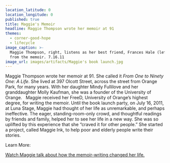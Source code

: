 ```yaml
---
location_latitude: 0
location_longitude: 0
published: true
title: Maggie's Memoir
headline: Maggie Thompson wrote her memoir at 91
themes:
  - corner-good-hope
  - lifecycle
image_caption: >-
  Maggie Thompson, right, listens as her best friend, Frances Hale (left), reads
  from the memoir. 7.16.11
image_url: images/artifacts/Maggie's book launch.jpg
---
```

Maggie Thompson wrote her memoir at 91.  She called it _From One to Ninety One: A Life_.  She lived at 397 Olcott Street, across the street from Orange Park, for many years. With her daughter Mindy Fullilove and her granddaughter Molly Kaufman, she was a founder of the University of Orange.  
Maggie received her FreeD, University of Orange’s highest degree, for writing the memoir.  Until the book launch party, on July 16, 2011, at Luna Stage, Maggie had thought of her life as unremarkable, and perhaps ineffective.  The eager, standing-room-only crowd, and thoughtful readings by friends and family, helped her to see her life in a new way.  She was so uplifted by this experience that she “craved it for other people.”  She started a project, called Maggie Ink, to help poor and elderly people write their stories.   

Learn More:  

[Watch Maggie talk about how the memoir-writing changed her life.](https://vimeo.com/31960816)
